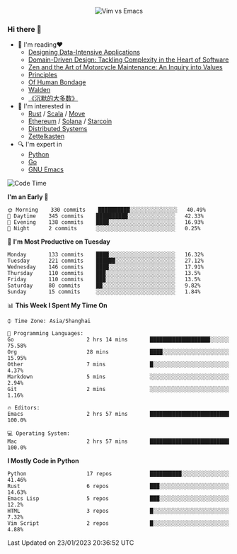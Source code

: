 <p align="center">
    <img src="https://gist.githubusercontent.com/coldnight/e696baffb094e71c96cb302118878eae/raw/40ea5053a6f66cc65f90f437e4173497da225958/banner.gif" alt="Vim vs Emacs" />
</p>

### Hi there 👋

- 📖 I'm reading❤️
    + [Designing Data-Intensive Applications](https://www.oreilly.com/library/view/designing-data-intensive-applications/9781491903063/)
    + [Domain-Driven Design: Tackling Complexity in the Heart of Software](https://www.dddcommunity.org/book/evans_2003/)
    + [Zen and the Art of Motorcycle Maintenance: An Inquiry into Values](https://en.wikipedia.org/wiki/Zen_and_the_Art_of_Motorcycle_Maintenance)
    + [Principles](https://www.principles.com/)
    + [Of Human Bondage](https://en.wikipedia.org/wiki/Of_Human_Bondage)
    + [Walden](https://en.wikipedia.org/wiki/Walden)
    + [《沉默的大多数》](https://en.wikipedia.org/wiki/Silent_majority)
- 🌱 I'm interested in
    + [Rust](https://www.rust-lang.org/) / [Scala](https://www.scala-lang.org/) / [Move](https://github.com/move-language/move/)
    + [Ethereum](https://ethereum.org/en/) / [Solana](https://solana.com/) / [Starcoin](https://github.com/starcoinorg/starcoin)
	+ [Distributed Systems](https://www.linuxzen.com/notes/topics/20200320174417_%E5%88%86%E5%B8%83%E5%BC%8F/)
	+ [Zettelkasten](https://www.linuxzen.com/notes/notes/20220120080920-slip_box/)
- 🔍 I'm expert in
    + [Python](https://www.python.org/)
    + [Go](https://go.dev/)
    + [GNU Emacs](https://www.gnu.org/software/emacs/)

<!--START_SECTION:waka-->
![Code Time](http://img.shields.io/badge/Code%20Time-1%2C864%20hrs%203%20mins-blue)

**I'm an Early 🐤** 

```text
🌞 Morning    330 commits    ██████████░░░░░░░░░░░░░░░   40.49% 
🌆 Daytime    345 commits    ██████████░░░░░░░░░░░░░░░   42.33% 
🌃 Evening    138 commits    ████░░░░░░░░░░░░░░░░░░░░░   16.93% 
🌙 Night      2 commits      ░░░░░░░░░░░░░░░░░░░░░░░░░   0.25%

```
📅 **I'm Most Productive on Tuesday** 

```text
Monday       133 commits    ████░░░░░░░░░░░░░░░░░░░░░   16.32% 
Tuesday      221 commits    ██████░░░░░░░░░░░░░░░░░░░   27.12% 
Wednesday    146 commits    ████░░░░░░░░░░░░░░░░░░░░░   17.91% 
Thursday     110 commits    ███░░░░░░░░░░░░░░░░░░░░░░   13.5% 
Friday       110 commits    ███░░░░░░░░░░░░░░░░░░░░░░   13.5% 
Saturday     80 commits     ██░░░░░░░░░░░░░░░░░░░░░░░   9.82% 
Sunday       15 commits     ░░░░░░░░░░░░░░░░░░░░░░░░░   1.84%

```


📊 **This Week I Spent My Time On** 

```text
⌚︎ Time Zone: Asia/Shanghai

💬 Programming Languages: 
Go                       2 hrs 14 mins       ███████████████████░░░░░░   75.58% 
Org                      28 mins             ████░░░░░░░░░░░░░░░░░░░░░   15.95% 
Other                    7 mins              █░░░░░░░░░░░░░░░░░░░░░░░░   4.37% 
Markdown                 5 mins              ░░░░░░░░░░░░░░░░░░░░░░░░░   2.94% 
Git                      2 mins              ░░░░░░░░░░░░░░░░░░░░░░░░░   1.16%

🔥 Editors: 
Emacs                    2 hrs 57 mins       █████████████████████████   100.0%

💻 Operating System: 
Mac                      2 hrs 57 mins       █████████████████████████   100.0%

```

**I Mostly Code in Python** 

```text
Python                   17 repos            ██████████░░░░░░░░░░░░░░░   41.46% 
Rust                     6 repos             ███░░░░░░░░░░░░░░░░░░░░░░   14.63% 
Emacs Lisp               5 repos             ███░░░░░░░░░░░░░░░░░░░░░░   12.2% 
HTML                     3 repos             █░░░░░░░░░░░░░░░░░░░░░░░░   7.32% 
Vim Script               2 repos             █░░░░░░░░░░░░░░░░░░░░░░░░   4.88%

```



 Last Updated on 23/01/2023 20:36:52 UTC
<!--END_SECTION:waka-->
